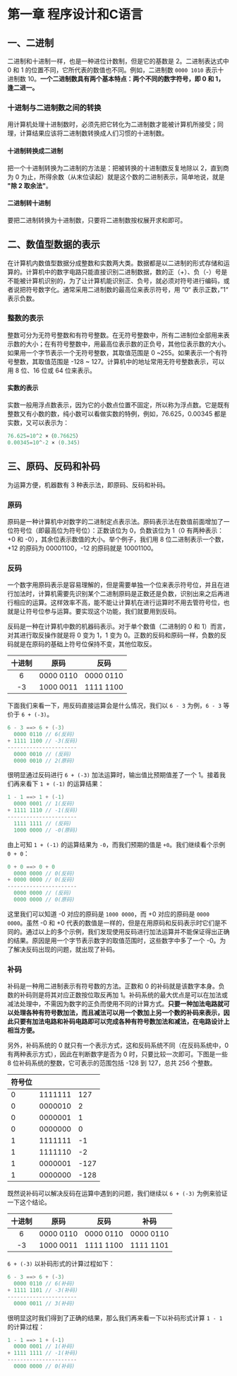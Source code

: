 # 第一章	程序设计和C语言

## 一、二进制

二进制和十进制一样，也是一种进位计数制，但是它的基数是 2。二进制表达式中 0 和 1 的位置不同，它所代表的数值也不同。例如，二进制数 `0000 1010` 表示十进制数 10。**一个二进制数具有两个基本特点：两个不同的数字符号，即 0 和 1，逢二进一。**

### 十进制与二进制数之间的转换

用计算机处理十进制数时，必须先把它转化为二进制数才能被计算机所接受；同理，计算结果应该将二进制数转换成人们习惯的十进制数。

#### 十进制转换成二进制

把一个十进制转换为二进制的方法是：把被转换的十进制数反复地除以 2，直到商为 0 为止，所得余数（从末位读起）就是这个数的二进制表示，简单地说，就是 **"除 2 取余法"**。

#### 二进制转十进制

要把二进制转换为十进制数，只要将二进制数按权展开求和即可。

## 二、数值型数据的表示

在计算机内数值型数据分成整数和实数两大类。数据都是以二进制的形式存储和运算的。计算机中的数字电路只能直接识别二进制数据，数的正（+）、负（-）号是不能被计算机识别的，为了让计算机能识别正、负号，就必须对符号进行编码，或者说把符号数字化。通常采用二进制数的最高位来表示符号，用 ”0“ 表示正数，”1“ 表示负数。

### 整数的表示

整数可分为无符号整数和有符号整数。在无符号整数中，所有二进制位全部用来表示数的大小；在有符号整数中，用最高位表示数的正负号，其他位表示数的大小。如果用一个字节表示一个无符号整数，其取值范围是 0 ~255。如果表示一个有符号整数，其取值范围是 -128 ~ 127。计算机中的地址常用无符号整数表示，可以用 8 位、16 位或 64 位来表示。

#### 实数的表示

实数一般用浮点数表示，因为它的小数点位置不固定，所以称为浮点数。它是既有整数又有小数的数，纯小数可以看做实数的特例，例如，76.625，0.00345 都是实数，又可以表示为：

```c
76.625=10^2 ×（0.76625）
0.00345=10^-2 × (0.345)
```

## 三、原码、反码和补码

为运算方便，机器数有 3 种表示法，即原码、反码和补码。

### 原码

原码是一种计算机中对数字的二进制定点表示法。原码表示法在数值前面增加了一位符号位（即最高位为符号位）：正数该位为 0，负数该位为 1（0 有两种表示：+0 和 -0），其余位表示数值的大小。举个例子，我们用 8 位二进制表示一个数，+12 的原码为 00001100，-12 的原码就是 10001100。

### 反码

一个数字用原码表示是容易理解的，但是需要单独一个位来表示符号位，并且在进行加法时，计算机需要先识别某个二进制原码是正数还是负数，识别出来之后再进行相应的运算。这样效率不高，能不能让计算机在进行运算时不用去管符号位，也就是让符号位参与运算。要实现这个功能，我们就要用到反码。

反码是一种在计算机中数的机器码表示。对于单个数值（二进制的 0 和 1）而言，对其进行取反操作就是将 0 变为 1，1 变为 0。正数的反码和原码一样，负数的反码就是在原码的基础上符号位保持不变，其他位取反。

| 十进制 |   原码    |   反码    |
| :----: | :-------: | :-------: |
|   6    | 0000 0110 | 0000 0110 |
|   -3   | 1000 0011 | 1111 1100 |

下面我们来看一下，用反码直接运算会是什么情况，我们以 `6 - 3` 为例，`6 - 3` 等价于 `6 + (-3)`。

```c
6 - 3 ==> 6 + (-3)
  0000 0110 // 6(反码)
+ 1111 1100 // -3(反码)
----------------------
  0000 0010 // (反码)
  0000 0010 // 2(原码)   
```

很明显通过反码进行 `6 + (-3)` 加法运算时，输出值比预期值差了一个 1。接着我们再来看下 `1 + (-1)` 的运算结果：

```c
1 - 1 ==> 1 + (-1)
  0000 0001 // 1(反码)
+ 1111 1110 // -1(反码)
----------------------
  1111 1111 // (反码)
  1000 0000 // -0(原码)
```

由上可知 `1 + (-1)` 的运算结果为 `-0`，而我们预期的值是 `+0`。我们继续看个示例 `0 + 0`：

```c
0 + 0 ==> 0 + 0
  0000 0000 // 0(反码)
+ 0000 0000 // 0(反码)
----------------------
  0000 0000 // (反码)
  0000 0000 // 0(原码)
```

这里我们可以知道 -0 对应的原码是 `1000 0000`，而 +0 对应的原码是 `0000 0000`。虽然 -0 和 +0 代表的数值是一样的，但是在用原码和反码表示时它们是不同的。通过以上的多个示例，我们发现使用反码进行加法运算并不能保证得出正确的结果。原因是用一个字节表示数字的取值范围时，这些数字中多了一个 -0。为了解决反码出现的问题，就出现了补码。

### 补码

补码是一种用二进制表示有符号数的方法。正数和 0 的补码就是该数字本身。负数的补码则是将其对应正数按位取反再加 1。补码系统的最大优点是可以在加法或减法处理中，不需因为数字的正负而使用不同的计算方式。**只要一种加法电路就可以处理各种有符号数加法，而且减法可以用一个数加上另一个数的补码来表示，因此只要有加法电路和补码电路即可以完成各种有符号数加法和减法，在电路设计上相当方便。**

另外，补码系统的 0 就只有一个表示方式，这和反码系统不同（在反码系统中，0 有两种表示方式），因此在判断数字是否为 0 时，只要比较一次即可。下图是一些 8 位补码系统的整数，它可表示的范围包括 -128 到 127，总共 256 个整数。

| 符号位 |         |      |
| ------ | ------- | ---- |
| 0      | 1111111 | 127  |
| 0      | 0000010 | 2    |
| 0      | 0000001 | 1    |
| 0      | 0000000 | 0    |
| 1      | 1111111 | -1   |
| 1      | 1111110 | -2   |
| 1      | 0000001 | -127 |
| 1      | 0000000 | -128 |

既然说补码可以解决反码在运算中遇到的问题，我们继续以 `6 + (-3)` 为例来验证一下这个结论。

| 十进制 |   原码    |   反码    |   补码    |
| :----: | :-------: | :-------: | :-------: |
|   6    | 0000 0110 | 0000 0110 | 0000 0110 |
|   -3   | 1000 0011 | 1111 1100 | 1111 1101 |

`6 + (-3)` 以补码形式的计算过程如下：

```c
6 - 3 ==> 6 + (-3)
  0000 0110 // 6(补码)
+ 1111 1101 // -3(补码)
----------------------
  0000 0011 // 3(补码)
```

很明显这时我们得到了正确的结果，那么我们再来看一下以补码形式计算 `1 - 1` 的计算过程：

```c
1 - 1 ==> 1 + (-1)
  0000 0001 // 1(补码)
+ 1111 1111 // -1(补码)
----------------------
  0000 0000 // 0(补码)
```
